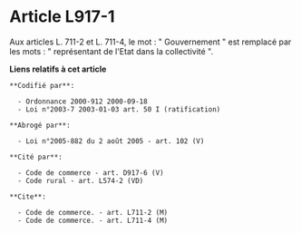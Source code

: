 # Article L917-1

Aux articles L. 711-2 et L. 711-4, le mot : " Gouvernement " est remplacé par les mots : " représentant de l'Etat dans la
collectivité ".

**Liens relatifs à cet article**

	**Codifié par**:

	  - Ordonnance 2000-912 2000-09-18
	  - Loi n°2003-7 2003-01-03 art. 50 I (ratification)

	**Abrogé par**:

	  - Loi n°2005-882 du 2 août 2005 - art. 102 (V)

	**Cité par**:

	  - Code de commerce - art. D917-6 (V)
	  - Code rural - art. L574-2 (VD)

	**Cite**:

	  - Code de commerce. - art. L711-2 (M)
	  - Code de commerce. - art. L711-4 (M)
